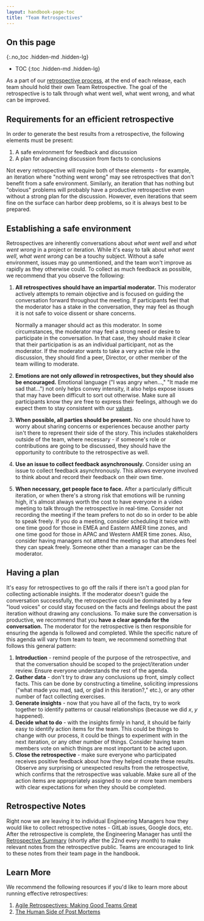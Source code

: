 ```yaml
---
layout: handbook-page-toc
title: "Team Retrospectives"
---
```


## On this page
{:.no_toc .hidden-md .hidden-lg}

- TOC
{:toc .hidden-md .hidden-lg}

As a part of our [retrospective process](/handbook/engineering/workflow/#retrospective), at the end of each release, each team should hold their own Team Retrospective. The goal of the retrospective is to talk through what went well, what went wrong, and what can be improved. 

## Requirements for an efficient retrospective

In order to generate the best results from a retrospective, the following
elements must be present:

1. A safe environment for feedback and discussion
1. A plan for advancing discussion from facts to conclusions

Not every retrospective will require both of these elements - for example,
an iteration where "nothing went wrong" may see retrospectives that don't
benefit from a safe environment. Similarly, an iteration that has nothing but
"obvious" problems will probably have a productive retrospective even without a
strong plan for the discussion. However, even iterations that seem fine on the
surface can harbor deep problems, so it is always best to be prepared.


## Establishing a safe environment

Retrospectives are inherently conversations about _what went well_ and _what
went wrong_ in a project or iteration. While it's easy to talk about _what went
well_, _what went wrong_ can be a touchy subject. Without a safe environment,
issues may go unmentioned, and the team won't improve as rapidly as they
otherwise could. To collect as much feedback as possible, we recommend
that you observe the following:

1. **All retrospectives should have an impartial moderator.** This moderator
   actively attempts to remain objective and is focused on guiding the
   conversation forward throughout the meeting. If participants feel that the
   moderator has a stake in the conversation, they may feel as though it is not
   safe to voice dissent or share concerns.

   Normally a manager should act as this moderator. In some circumstances, the
   moderator may feel a strong need or desire to participate in the
   conversation. In that case, they should make it clear that their participation
   is as an individual participant, not as the moderator. If the moderator wants
   to take a very active role in the discussion, they should find a peer,
   Director, or other member of the team willing to moderate.
1. **Emotions are not only _allowed_ in retrospectives, but they should also be encouraged.** 
   Emotional language ("I was angry when...," "It made me sad
   that...") not only helps convey intensity, it also helps expose issues that
   may have been difficult to sort out otherwise. Make sure all participants
   know they are free to express their feelings, although we do expect them to
   stay consistent with our [values](/handbook/values/).
1. **When possible, all parties should be present.** No one should have to worry
   about sharing concerns or experiences because another party isn't there to
   represent their side of the story. This includes stakeholders outside of the
   team, where necessary - if someone's role or contributions are going to be
   discussed, they should have the opportunity to contribute to the
   retrospective as well.
1. **Use an issue to collect feedback asynchronously.** Consider using an issue to collect 
   feedback asynchronously.  This allows everyone involved to think about and record their feedback on their
   own time.
1. **When necessary, get people face to face.** After a particularly difficult
   iteration, or when there's a strong risk that emotions will be running high,
   it's almost always worth the cost to have everyone in a video meeting to talk
   through the retrospective in real-time.  Consider not recording the meeting if the
   team prefers to not do so in order to be able to speak freely.  If you do a meeting,
   consider scheduling it twice with one time good for those in EMEA and Eastern AMER time zones, and
   one time good for those in APAC and Western AMER time zones.  Also, consider having managers not attend
   the meeting so that attendees feel they can speak freely.  Someone other than a manager can be the moderator.

## Having a plan

It's easy for retrospectives to go off the rails if there isn't a good plan for
collecting actionable insights. If the moderator doesn't guide the conversation
successfully, the retrospective could be dominated by a few "loud voices" or
could stay focused on the facts and feelings about the past iteration without
drawing any conclusions. To make sure the conversation is productive, we
recommend that you **have a clear agenda for the conversation.** The moderator
for the retrospective is then responsible for ensuring the agenda is followed
and completed. While the specific nature of this agenda will vary from team to
team, we recommend something that follows this general pattern:

1. **Introduction** - remind people of the purpose of the retrospective, and
   that the conversation should be scoped to the project/iteration under
   review. Ensure everyone understands the rest of the agenda.
1. **Gather data** - don't try to draw any conclusions up front, simply
   collect facts. This can be done by constructing a timeline, soliciting
   impressions ("what made you mad, sad, or glad in this iteration?," etc.), or
   any other number of fact collecting exercises.
1. **Generate insights** - now that you have all of the facts, try to work
   together to identify patterns or causal relationships (because we did
   _x_, _y_ happened).
1. **Decide what to do** - with the insights firmly in hand, it should be
   fairly easy to identify action items for the team. This could be things
   to change with our process, it could be things to experiment with in the
   next iteration, or any other number of things.  Consider having team members vote on
   which things are most important to be acted upon.
1. **Close the retrospective** - make sure everyone who participated receives
   positive feedback about how they helped create these results. Observe any
   surprising or unexpected results from the retrospective, which confirms that
   the retrospective was valuable. Make sure all of the action items are
   appropriately assigned to one or more team members with clear expectations
   for when they should be completed.

## Retrospective Notes

Right now we are leaving it to individual Engineering Managers how they would
like to collect retrospective notes - GitLab issues, Google docs, etc. After the
retrospective is complete, the Engineering Manager has until the [Retrospective Summary](/handbook/engineering/workflow/#retrospective-summary) (shortly after the 22nd every month) to make relevant notes from the retrospective
public. Teams are encouraged to link to these notes from their team page in the
handbook.

## Learn More

We recommend the following resources if you'd like to learn more about running
effective retrospectives:

1. [Agile Retrospectives: Making Good Teams Great](https://www.amazon.com/Agile-Retrospectives-Making-Teams-Great/dp/0977616649)
1. [The Human Side of Post Mortems](https://www.oreilly.com/webops-perf/free/the-human-side-of-postmortems.csp)
